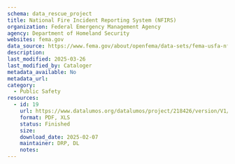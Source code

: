 ```yaml
---
schema: data_rescue_project 
title: National Fire Incident Reporting System (NFIRS)
organization: Federal Emergency Management Agency
agency: Department of Homeland Security
websites: fema.gov
data_source: https://www.fema.gov/about/openfema/data-sets/fema-usfa-nfirs-annual-data
description: 
last_modified: 2025-03-26
last_modified_by: Cataloger
metadata_available: No
metadata_url: 
category:
  - Public Safety
resources:
  - id: 19
    url: https://www.datalumos.org/datalumos/project/218426/version/V1/view
    format: PDF, XLS
    status: Finished
    size: 
    download_date: 2025-02-07
    maintainer: DRP, DL
    notes: 
---
```

